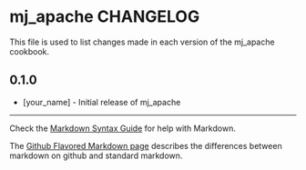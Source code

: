 mj_apache CHANGELOG
===================

This file is used to list changes made in each version of the mj_apache cookbook.

0.1.0
-----
- [your_name] - Initial release of mj_apache

- - -
Check the [Markdown Syntax Guide](http://daringfireball.net/projects/markdown/syntax) for help with Markdown.

The [Github Flavored Markdown page](http://github.github.com/github-flavored-markdown/) describes the differences between markdown on github and standard markdown.
